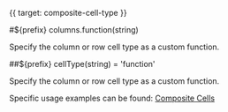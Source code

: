 {{ target: composite-cell-type }}

#${prefix} columns.function(string)

Specify the column or row cell type as a custom function.

##${prefix} cellType(string) = 'function'

Specify the column or row cell type as a custom function.

Specific usage examples can be found: [Composite Cells](../examples/cell-type/composite-cellType)